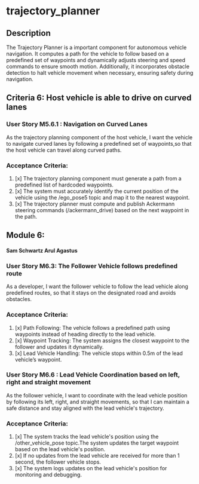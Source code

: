 # trajectory_planner

## Description
The Trajectory Planner is a important component for autonomous vehicle navigation. It computes a path for the vehicle to follow based on a predefined set of waypoints and dynamically adjusts steering and speed commands to ensure smooth motion. Additionally, it incorporates obstacle detection to halt vehicle movement when necessary, ensuring safety during navigation.

##  Criteria 6: Host vehicle is able to drive on curved lanes
### User Story  M5.6.1 : Navigation on Curved Lanes
As the trajectory planning component of the host vehicle,
I want the vehicle to navigate curved lanes by following a predefined set of waypoints,so that the host vehicle can travel along curved paths.

### Acceptance Criteria:
1. [x] The trajectory planning component must generate a path from a predefined list of hardcoded waypoints.
2. [x] The system must accurately identify the current position of the vehicle using the /ego_pose5 topic and map it to the nearest waypoint.
3. [x] The trajectory planner must compute and publish Ackermann steering commands (/ackermann_drive) based on the next waypoint in the path.

## Module 6: 
#### Sam Schwartz Arul Agastus
### User Story M6.3: The Follower Vehicle follows predefined route
As a developer, I want the follower vehicle to follow the lead vehicle along predefined routes, so that it stays on the designated road and avoids obstacles.
### Acceptance Criteria:
1. [x] Path Following: The vehicle follows a predefined path using waypoints instead of heading directly to the lead vehicle.
2. [x] Waypoint Tracking: The system assigns the closest waypoint to the follower and updates it dynamically.
3. [x] Lead Vehicle Handling: The vehicle stops within 0.5m of the lead vehicle’s waypoint.

### User Story  M6.6 : Lead Vehicle Coordination based on left, right and straight movement
As the follower vehicle, I want to coordinate with the lead vehicle position by following its left, right, and straight movements, so that I can maintain a safe distance and stay aligned with the lead vehicle's trajectory.
### Acceptance Criteria:

1. [x] The system tracks the lead vehicle's position using the /other_vehicle_pose topic.The system updates the target waypoint based on the lead vehicle's position.
2. [x] If no updates from the lead vehicle are received for more than 1 second, the follower vehicle stops.
3. [x] The system logs updates on the lead vehicle's position for monitoring and debugging.
